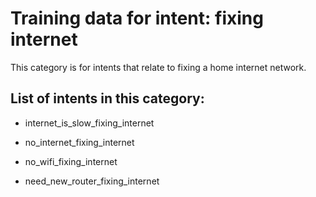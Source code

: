 # Training data for intent: fixing internet
This category is for intents that relate to fixing a home internet network. 

## List of intents in this category:

* internet_is_slow_fixing_internet

* no_internet_fixing_internet

* no_wifi_fixing_internet

* need_new_router_fixing_internet
